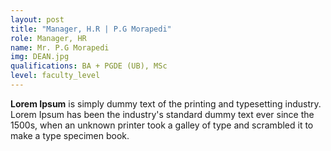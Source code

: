 ```yaml
---
layout: post
title: "Manager, H.R | P.G Morapedi"
role: Manager, HR
name: Mr. P.G Morapedi
img: DEAN.jpg
qualifications: BA + PGDE (UB), MSc
level: faculty_level
---
```


<b>Lorem Ipsum</b> is simply dummy text of the printing and typesetting industry. Lorem Ipsum has been the industry's standard dummy text ever since the 1500s, when an unknown printer took a galley of type and scrambled it to make a type specimen book.